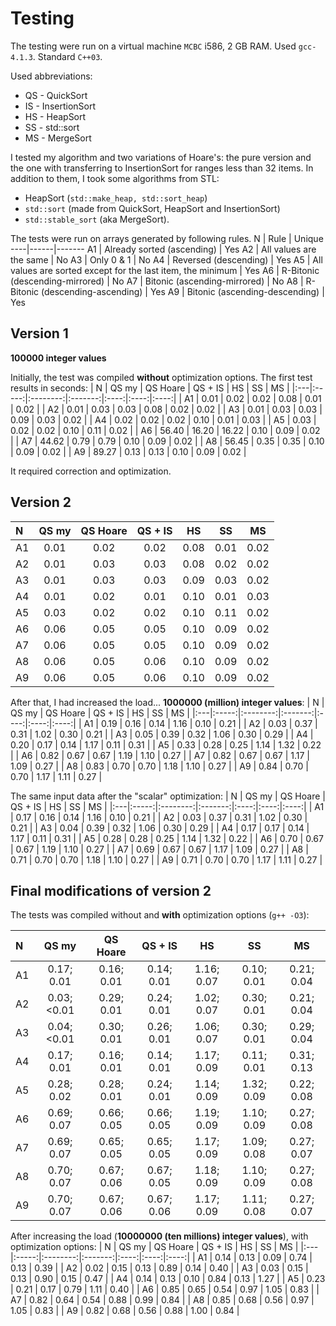 # Testing
The testing were run on a virtual machine `MCBC` i586, 2 GB RAM.
Used `gcc-4.1.3`. Standard `C++03`.

Used abbreviations:
+ QS - QuickSort
+ IS - InsertionSort
+ HS - HeapSort
+ SS - std::sort
+ MS - MergeSort

I tested my algorithm and two variations of Hoare's: the pure version and the one with transferring to InsertionSort for ranges less than 32 items.
In addition to them, I took some algorithms from STL:
+ HeapSort (`std::make_heap, std::sort_heap`)
+ `std::sort` (made from QuickSort, HeapSort and InsertionSort)
+ `std::stable_sort` (aka MergeSort).

The tests were run on arrays generated by following rules.
N   | Rule | Unique
----|------|-------
A1  | Already sorted (ascending) | Yes
A2  | All values are the same    | No
A3  | Only 0 & 1                 | No
A4  | Reversed (descending)      | Yes
A5  | All values are sorted except for the last item, the minimum | Yes
A6  | R-Bitonic (descending-mirrored)  | No
A7  | Bitonic (ascending-mirrored)     | No
A8  | R-Bitonic (descending-ascending) | Yes
A9  | Bitonic (ascending-descending)   | Yes

## Version 1
**100000 integer values**

Initially, the test was compiled **without** optimization options.
The first test results in seconds:
| N  | QS my | QS Hoare | QS + IS |  HS  |  SS  |  MS  |
|:---|:-----:|:--------:|:-------:|:----:|:----:|:----:|
| A1 |  0.01 |    0.02  |   0.02  | 0.08 | 0.01 | 0.02 |
| A2 |  0.01 |    0.03  |   0.03  | 0.08 | 0.02 | 0.02 |
| A3 |  0.01 |    0.03  |   0.03  | 0.09 | 0.03 | 0.02 |
| A4 |  0.02 |    0.02  |   0.02  | 0.10 | 0.01 | 0.03 |
| A5 |  0.03 |    0.02  |   0.02  | 0.10 | 0.11 | 0.02 |
| A6 | 56.40 |   16.20  |  16.22  | 0.10 | 0.09 | 0.02 |
| A7 | 44.62 |    0.79  |   0.79  | 0.10 | 0.09 | 0.02 |
| A8 | 56.45 |    0.35  |   0.35  | 0.10 | 0.09 | 0.02 |
| A9 | 89.27 |    0.13  |   0.13  | 0.10 | 0.09 | 0.02 |

It required correction and optimization.

## Version 2

| N  | QS my | QS Hoare | QS + IS |  HS  |  SS  |  MS  |
|:---|:-----:|:--------:|:-------:|:----:|:----:|:----:|
| A1 |  0.01 |   0.02   |   0.02  | 0.08 | 0.01 | 0.02 |
| A2 |  0.01 |   0.03   |   0.03  | 0.08 | 0.02 | 0.02 |
| A3 |  0.01 |   0.03   |   0.03  | 0.09 | 0.03 | 0.02 |
| A4 |  0.01 |   0.02   |   0.01  | 0.10 | 0.01 | 0.03 |
| A5 |  0.03 |   0.02   |   0.02  | 0.10 | 0.11 | 0.02 |
| A6 |  0.06 |   0.05   |   0.05  | 0.10 | 0.09 | 0.02 |
| A7 |  0.06 |   0.05   |   0.05  | 0.10 | 0.09 | 0.02 |
| A8 |  0.06 |   0.05   |   0.06  | 0.10 | 0.09 | 0.02 |
| A9 |  0.06 |   0.05   |   0.06  | 0.10 | 0.09 | 0.02 |

After that, I had increased the load... **1000000 (million) integer values**:
| N  | QS my | QS Hoare | QS + IS |  HS  |  SS  |  MS  |
|:---|:-----:|:--------:|:-------:|:----:|:----:|:----:|
| A1 |  0.19 |   0.16   |   0.14  | 1.16 | 0.10 | 0.21 |
| A2 |  0.03 |   0.37   |   0.31  | 1.02 | 0.30 | 0.21 |
| A3 |  0.05 |   0.39   |   0.32  | 1.06 | 0.30 | 0.29 |
| A4 |  0.20 |   0.17   |   0.14  | 1.17 | 0.11 | 0.31 |
| A5 |  0.33 |   0.28   |   0.25  | 1.14 | 1.32 | 0.22 |
| A6 |  0.82 |   0.67   |   0.67  | 1.19 | 1.10 | 0.27 |
| A7 |  0.82 |   0.67   |   0.67  | 1.17 | 1.09 | 0.27 |
| A8 |  0.83 |   0.70   |   0.70  | 1.18 | 1.10 | 0.27 |
| A9 |  0.84 |   0.70   |   0.70  | 1.17 | 1.11 | 0.27 |

The same input data after the "scalar" optimization:
| N  | QS my | QS Hoare | QS + IS |  HS  |  SS  |  MS  |
|:---|:-----:|:--------:|:-------:|:----:|:----:|:----:|
| A1 |  0.17 |   0.16   |   0.14  | 1.16 | 0.10 | 0.21 |
| A2 |  0.03 |   0.37   |   0.31  | 1.02 | 0.30 | 0.21 |
| A3 |  0.04 |   0.39   |   0.32  | 1.06 | 0.30 | 0.29 |
| A4 |  0.17 |   0.17   |   0.14  | 1.17 | 0.11 | 0.31 |
| A5 |  0.28 |   0.28   |   0.25  | 1.14 | 1.32 | 0.22 |
| A6 |  0.70 |   0.67   |   0.67  | 1.19 | 1.10 | 0.27 |
| A7 |  0.69 |   0.67   |   0.67  | 1.17 | 1.09 | 0.27 |
| A8 |  0.71 |   0.70   |   0.70  | 1.18 | 1.10 | 0.27 |
| A9 |  0.71 |   0.70   |   0.70  | 1.17 | 1.11 | 0.27 |

## Final modifications of version 2

The tests was compiled without and **with** optimization options (`g++ -O3`):

| N  |    QS my    |  QS Hoare  |   QS + IS  |     HS     |     SS     |     MS     |
|:---|:-----------:|:----------:|:----------:|:----------:|:----------:|:----------:|
| A1 | 0.17; 0.01  | 0.16; 0.01 | 0.14; 0.01 | 1.16; 0.07 | 0.10; 0.01 | 0.21; 0.04 |
| A2 | 0.03; <0.01 | 0.29; 0.01 | 0.24; 0.01 | 1.02; 0.07 | 0.30; 0.01 | 0.21; 0.04 |
| A3 | 0.04; <0.01 | 0.30; 0.01 | 0.26; 0.01 | 1.06; 0.07 | 0.30; 0.01 | 0.29; 0.04 |
| A4 | 0.17; 0.01  | 0.16; 0.01 | 0.14; 0.01 | 1.17; 0.09 | 0.11; 0.01 | 0.31; 0.13 |
| A5 | 0.28; 0.02  | 0.28; 0.01 | 0.24; 0.01 | 1.14; 0.09 | 1.32; 0.09 | 0.22; 0.08 |
| A6 | 0.69; 0.07  | 0.66; 0.05 | 0.66; 0.05 | 1.19; 0.09 | 1.10; 0.09 | 0.27; 0.08 |
| A7 | 0.69; 0.07  | 0.65; 0.05 | 0.65; 0.05 | 1.17; 0.09 | 1.09; 0.08 | 0.27; 0.07 |
| A8 | 0.70; 0.07  | 0.67; 0.06 | 0.67; 0.05 | 1.18; 0.09 | 1.10; 0.09 | 0.27; 0.08 |
| A9 | 0.70; 0.07  | 0.67; 0.06 | 0.67; 0.06 | 1.17; 0.09 | 1.11; 0.08 | 0.27; 0.07 |

After increasing the load (**10000000 (ten millions) integer values**), with optimization options:
| N  | QS my | QS Hoare | QS + IS |  HS  |  SS  |  MS  |
|:---|:-----:|:--------:|:-------:|:----:|:----:|:----:|
| A1 |  0.14 |   0.13   |   0.09  | 0.74 | 0.13 | 0.39 |
| A2 |  0.02 |   0.15   |   0.13  | 0.89 | 0.14 | 0.40 |
| A3 |  0.03 |   0.15   |   0.13  | 0.90 | 0.15 | 0.47 |
| A4 |  0.14 |   0.13   |   0.10  | 0.84 | 0.13 | 1.27 |
| A5 |  0.23 |   0.21   |   0.17  | 0.79 | 1.11 | 0.40 |
| A6 |  0.85 |   0.65   |   0.54  | 0.97 | 1.05 | 0.83 |
| A7 |  0.82 |   0.64   |   0.54  | 0.88 | 0.99 | 0.84 |
| A8 |  0.85 |   0.68   |   0.56  | 0.97 | 1.05 | 0.83 |
| A9 |  0.82 |   0.68   |   0.56  | 0.88 | 1.00 | 0.84 |

